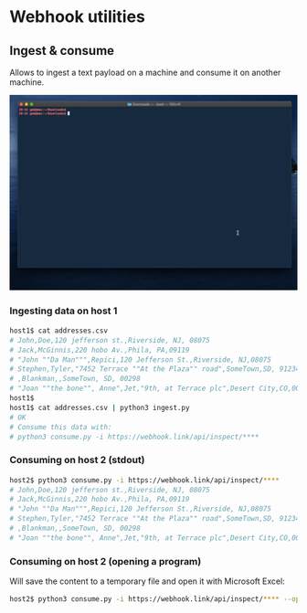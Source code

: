 # Webhook utilities

## Ingest & consume

Allows to ingest a text payload on a machine and consume it on another machine.

![Demo](../img/ingest_consume.gif?raw=true)

### Ingesting data on host 1

```bash
host1$ cat addresses.csv
# John,Doe,120 jefferson st.,Riverside, NJ, 08075
# Jack,McGinnis,220 hobo Av.,Phila, PA,09119
# "John ""Da Man""",Repici,120 Jefferson St.,Riverside, NJ,08075
# Stephen,Tyler,"7452 Terrace ""At the Plaza"" road",SomeTown,SD, 91234
# ,Blankman,,SomeTown, SD, 00298
# "Joan ""the bone"", Anne",Jet,"9th, at Terrace plc",Desert City,CO,00123
host1$
host1$ cat addresses.csv | python3 ingest.py
# OK
# Consume this data with:
# python3 consume.py -i https://webhook.link/api/inspect/****
```

### Consuming on host 2 (stdout)

```bash
host2$ python3 consume.py -i https://webhook.link/api/inspect/****
# John,Doe,120 jefferson st.,Riverside, NJ, 08075
# Jack,McGinnis,220 hobo Av.,Phila, PA,09119
# "John ""Da Man""",Repici,120 Jefferson St.,Riverside, NJ,08075
# Stephen,Tyler,"7452 Terrace ""At the Plaza"" road",SomeTown,SD, 91234
# ,Blankman,,SomeTown, SD, 00298
# "Joan ""the bone"", Anne",Jet,"9th, at Terrace plc",Desert City,CO,00123
```

### Consuming on host 2 (opening a program)

Will save the content to a temporary file and open it with Microsoft Excel:

```bash
host2$ python3 consume.py -i https://webhook.link/api/inspect/**** --open "Microsoft Excel"
```
